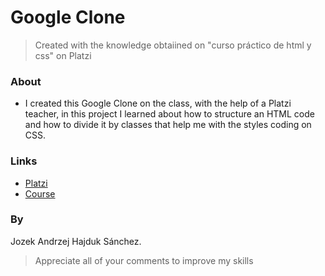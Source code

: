 # Google Clone 

> Created with the knowledge obtaiined on "curso práctico de html y css" on Platzi

### About

- I created this Google Clone on the class, with the help of a Platzi teacher, in this project I learned about how to structure an HTML code and how to divide it by classes that help me with the styles coding on CSS.

### Links

* [Platzi](https://platzi.com/)
* [Course](https://platzi.com/clases/html-practico/)

### By

Jozek Andrzej Hajduk Sánchez.
> Appreciate all of your comments to improve my skills
